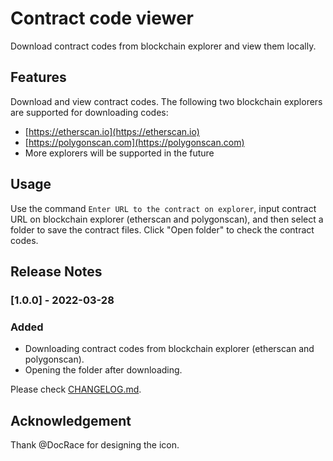 # Contract code viewer 

Download contract codes from blockchain explorer and view them locally.

## Features

Download and view contract codes. The following two blockchain explorers are supported for downloading codes:
- [https://etherscan.io](https://etherscan.io)
- [https://polygonscan.com](https://polygonscan.com)
- More explorers will be supported in the future

## Usage

Use the command `Enter URL to the contract on explorer`, input contract URL on blockchain explorer (etherscan and polygonscan), and then select a folder to save the contract files. Click "Open folder" to check the contract codes.

## Release Notes

### [1.0.0] - 2022-03-28

### Added
- Downloading contract codes from blockchain explorer (etherscan and polygonscan).
- Opening the folder after downloading.

Please check [CHANGELOG.md](./CHANGELOG.md).

## Acknowledgement

Thank @DocRace for designing the icon.
